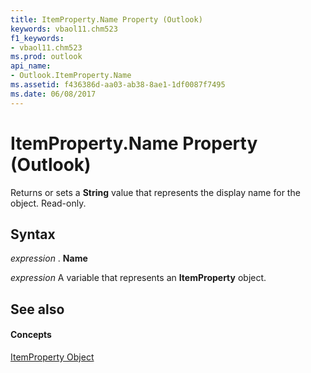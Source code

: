 ```yaml
---
title: ItemProperty.Name Property (Outlook)
keywords: vbaol11.chm523
f1_keywords:
- vbaol11.chm523
ms.prod: outlook
api_name:
- Outlook.ItemProperty.Name
ms.assetid: f436386d-aa03-ab38-8ae1-1df0087f7495
ms.date: 06/08/2017
---
```



# ItemProperty.Name Property (Outlook)

Returns or sets a **String** value that represents the display name for the object. Read-only.


## Syntax

 _expression_ . **Name**

 _expression_ A variable that represents an **ItemProperty** object.


## See also


#### Concepts


[ItemProperty Object](itemproperty-object-outlook.md)

